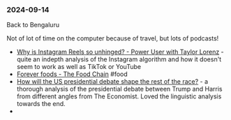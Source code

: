 ### 2024-09-14
Back to Bengaluru

Not of lot of time on the computer because of travel, but lots of podcasts!

* [Why is Instagram Reels so unhinged? - Power User with Taylor Lorenz](https://lnns.co/oD0L_lJKCyY) - quite an indepth analysis of the Instagram algorithm and how it doesn't seem to work as well as TikTok or YouTube
* [Forever foods - The Food Chain](https://lnns.co/qr7B-M85Hmv) #food 
* [How will the US presidential debate shape the rest of the race?](https://www.economist.com/podcasts/2024/09/13/how-will-the-us-presidential-debate-shape-the-rest-of-the-race) - a thorough analysis of the presidential debate between Trump and Harris from different angles from The Economist. Loved the linguistic analysis towards the end.
* 



